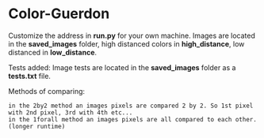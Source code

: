 # Color-Guerdon

Customize the address in **run.py** for your own machine. Images are located in the **saved_images** folder, high distanced colors in **high_distance**, low distanced in **low_distance**.

Tests added: Image tests are located in the **saved_images** folder as a **tests.txt** file.

Methods of comparing:
    
    in the 2by2 method an images pixels are compared 2 by 2. So 1st pixel with 2nd pixel, 3rd with 4th etc...
    in the 1forall method an images pixels are all compared to each other. (longer runtime)
    
